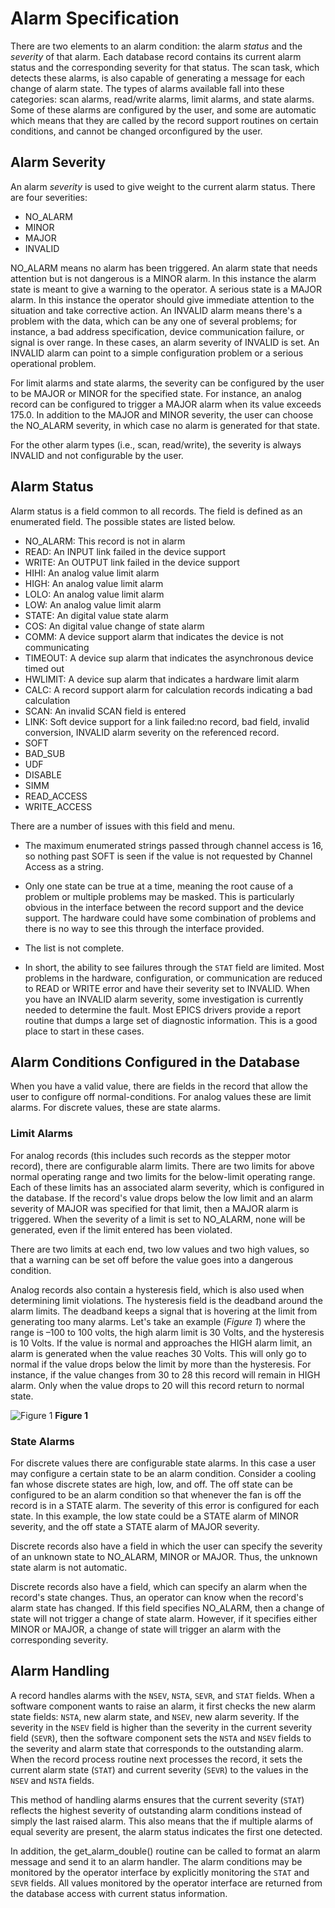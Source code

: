 # Alarm Specification

There are two elements to an alarm condition:
the alarm *status* and the *severity* of that alarm.
Each database record contains its current alarm status
and the corresponding severity for that status.
The scan task, which detects these alarms,
is also capable of generating a message for each change of alarm state.
The types of alarms available fall into these categories:
scan alarms, read/write alarms, limit alarms, and state alarms.
Some of these alarms are configured by the user,
and some are automatic which means that they are called
by the record support routines on certain conditions,
and cannot be changed orconfigured by the user.

## Alarm Severity

An alarm *severity* is used to give weight to the current alarm status.
There are four severities:

  - NO_ALARM
  - MINOR
  - MAJOR
  - INVALID

NO_ALARM means no alarm has been triggered.
An alarm state that needs attention but is not dangerous is a MINOR alarm.
In this instance the alarm state is meant to give a warning to the operator.
A serious state is a MAJOR alarm.
In this instance the operator should give immediate attention to the situation 
and take corrective action.
An INVALID alarm means there's a problem with the data,
which can be any one of several problems;
for instance, a bad address specification, device communication failure,
or signal is over range.
In these cases, an alarm severity of INVALID is set.
An INVALID alarm can point to a simple configuration problem
or a serious operational problem.

For limit alarms and state alarms,
the severity can be configured by the user
to be MAJOR or MINOR for the specified state.
For instance, an analog record can be configured to trigger a MAJOR alarm
when its value exceeds 175.0.
In addition to the MAJOR and MINOR severity,
the user can choose the NO_ALARM severity,
in which case no alarm is generated for that state.

For the other alarm types (i.e., scan, read/write),
the severity is always INVALID and not configurable by the user.

## Alarm Status

Alarm status is a field common to all records.
The field is defined as an enumerated field.
The possible states are listed below.

   - NO_ALARM: This record is not in alarm
   - READ: An INPUT link failed in the device support
   - WRITE: An OUTPUT link failed in the device support
   - HIHI: An analog value limit alarm
   - HIGH: An analog value limit alarm
   - LOLO: An analog value limit alarm
   - LOW: An analog value limit alarm
   - STATE: An digital value state alarm
   - COS: An digital value change of state alarm
   - COMM: A device support alarm that indicates the device is not communicating
   - TIMEOUT: A device sup alarm that indicates the asynchronous device timed out
   - HWLIMIT: A device sup alarm that indicates a hardware limit alarm
   - CALC: A record support alarm for calculation records indicating a bad calculation
   - SCAN: An invalid SCAN field is entered
   - LINK: Soft device support for a link failed:no record, bad field, invalid conversion, INVALID alarm severity on the referenced record.
   - SOFT
   - BAD_SUB
   - UDF
   - DISABLE
   - SIMM
   - READ_ACCESS
   - WRITE_ACCESS

There are a number of issues with this field and menu.

-  The maximum enumerated strings passed through channel access is 16,
   so nothing past SOFT is seen if the value is not requested by Channel Access
   as a string.

-  Only one state can be true at a time,
   meaning the root cause of a problem or multiple problems may be masked.
   This is particularly obvious in the interface between the record support
   and the device support.
   The hardware could have some combination of problems and there is no
   way to see this through the interface provided.

-  The list is not complete.

-  In short, the ability to see failures through the `STAT` field are limited.
   Most problems in the hardware, configuration, or communication
   are reduced to READ or WRITE error and have their severity set to INVALID.
   When you have an INVALID alarm severity,
   some investigation is currently needed to determine the fault.
   Most EPICS drivers provide a report routine that dumps a large set of
   diagnostic information.
   This is a good place to start in these cases.

## Alarm Conditions Configured in the Database

When you have a valid value,
there are fields in the record that allow the user
to configure off normal-conditions.
For analog values these are limit alarms.
For discrete values, these are state alarms.

### Limit Alarms

For analog records 
(this includes such records as the stepper motor record),
there are configurable alarm limits.
There are two limits for above normal operating range
and two limits for the below-limit operating range.
Each of these limits has an associated alarm severity,
which is configured in the database.
If the record's value drops below the low limit
and an alarm severity of MAJOR was specified for that limit,
then a MAJOR alarm is triggered.
When the severity of a limit is set to NO_ALARM,
none will be generated,
even if the limit entered has been violated.

There are two limits at each end,
two low values and two high values,
so that a warning can be set off before the value goes into a dangerous condition.

Analog records also contain a hysteresis field,
which is also used when determining limit violations.
The hysteresis field is the deadband around the alarm limits.
The deadband keeps a signal that is hovering at the limit
from generating too many alarms.
Let's take an example (*Figure 1*) where the range is –100 to 100 volts,
the high alarm limit is 30 Volts, and the hysteresis is 10 Volts.
If the value is normal and approaches the HIGH alarm limit,
an alarm is generated when the value reaches 30 Volts.
This will only go to normal if the value drops below the limit
by more than the hysteresis.
For instance, if the value changes from 30 to 28
this record will remain in HIGH alarm.
Only when the value drops to 20 will this record return to normal state.

![Figure 1](media/dbconcepts/image11.png)
**Figure 1**

### State Alarms

For discrete values there are configurable state alarms.
In this case a user may configure a certain state to be an alarm condition.
Consider a cooling fan whose discrete states are high, low, and off.
The off state can be configured to be an alarm condition
so that whenever the fan is off the record is in a STATE alarm.
The severity of this error is configured for each state.
In this example, the low state could be a STATE alarm of MINOR severity,
and the off state a STATE alarm of MAJOR severity.

Discrete records also have a field
in which the user can specify the severity of an unknown state
to NO_ALARM, MINOR or MAJOR.
Thus, the unknown state alarm is not automatic.

Discrete records also have a field,
which can specify an alarm when the record's state changes.
Thus, an operator can know when the record's alarm state has changed.
If this field specifies NO_ALARM,
then a change of state will not trigger a change of state alarm.
However, if it specifies either MINOR or MAJOR,
a change of state will trigger an alarm with the corresponding severity.

## Alarm Handling

A record handles alarms with the `NSEV`, `NSTA`, `SEVR`, and `STAT` fields.
When  a software component wants to raise an alarm,
it first checks the new alarm state fields:
`NSTA`, new alarm state, and `NSEV`, new alarm severity.
If the severity in the `NSEV` field
is higher than the severity in the  current severity field (`SEVR`),
then the software component sets the `NSTA` and `NSEV` fields
to the severity and alarm state that corresponds to the outstanding alarm.
When the record process routine next processes the record,
it sets the current alarm state (`STAT`) and current severity (`SEVR`)
to the values in the `NSEV` and `NSTA` fields.

This method of handling alarms ensures that the current severity (`STAT`)
reflects the highest severity of outstanding alarm conditions
instead of simply the last raised alarm.
This also means that the if multiple alarms of equal severity are present,
the alarm status indicates the first one detected.

In addition, the get_alarm_double() routine can be called
to format an alarm message and send it to an alarm handler.
The alarm conditions may be monitored by the operator interface
by explicitly monitoring the `STAT` and `SEVR` fields.
All values monitored by the operator interface
are returned from the database access with current status information.
